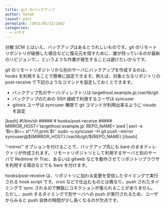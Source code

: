 ```yaml
---
title: git のバックアップ
author: hatak
layout: post
permalink: /2011/05/22/1062
categories:
  - 小ネタ
---
```

分散 SCM とはいえ、バックアップはあるとうれしいものです。git のリモートリポジトリが破損した場合などに復元元を探すために、誰が持っているのが最新のリビジョンで、、というような作業が発生することは避けたいからです。

git のリモートリポジトリから別のサーバにバックアップを作成するのは、hooks を利用することで簡単に設定できます。例えば、対象となるリポジトリの post-receive で下記のようなコマンドを設定しておくとできます。

*   バックアップ先のサーバ:ディレクトリは targethost.example.jp:/var/lib/git
*   バックアップのための SSH 接続で利用するユーザは syncuser
*   gitosis ユーザは syncuser 権限で git コマンドが利用出来るように visudo を設定

<div>
  [bash] #!/bin/sh ##### # hooks/post-receive ##### MIRROR_HOST=&#8217;targethost.example.jp&#8217; REPO_NAME=`pwd | perl -e &#8216;$t=<stdin>;$t=~ s!^.*/!!;print $t&#8217;` sudo -u syncuser -H git push &#8211;mirror syncuser@${MIRROR_HOST}:/var/lib/git/${REPO_NAME} [/bash]</stdin>
</div>

&#8220;&#8211;mirror&#8221; オプションを付けることで、バックアップ先にも bare のままディレクトリが作成されます。 リモートリポジトリとして利用するサーバと別のサーバで Redmine や Trac、あるいは gitweb などを動作させてリポジトリブラウザを利用する場合などでも bare を付けます。

hooks/post-receive は、リポジトリに加わる変更を受信したタイミングで実行される hook script です。cron などで仕込むものとは異なり、push されたタイミングで sync されるので無駄にコネクションが張られることがありません。 ただし、push するタイミングで別サーバへの push が実行されるため、ユーザからみると push 自体の時間が少し長くなるのが欠点です。
